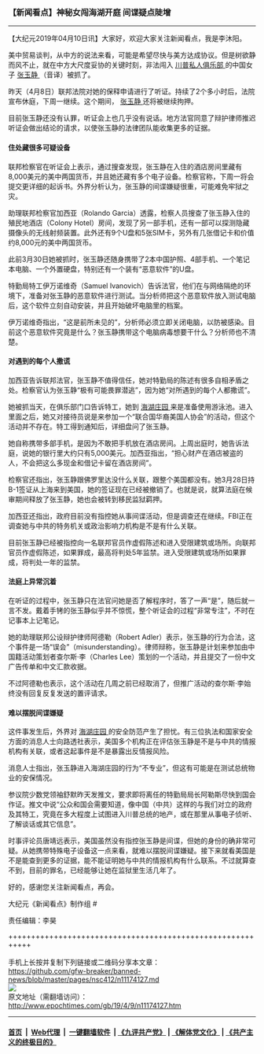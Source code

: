 ### 【新闻看点】神秘女闯海湖开庭 间谍疑点陡增
------------------------

<p>
 【大纪元2019年04月10日讯】大家好，欢迎大家关注新闻看点，我是李沐阳。
</p>
<p>
 美中贸易谈判，从中方的说法来看，可能是希望尽快与美方达成协议。但是树欲静而风不止，就在中方大尺度妥协的关键时刻，非法闯入
 <a href="http://www.epochtimes.com/gb/tag/%E5%B7%9D%E6%99%AE%E7%A7%81%E4%BA%BA%E4%BF%B1%E4%B9%90%E9%83%A8.html">
  川普私人俱乐部
 </a>
 的中国女子
 <a href="http://www.epochtimes.com/gb/tag/%E5%BC%A0%E7%8E%89%E9%9D%99.html">
  张玉静
 </a>
 （音译）被抓了。
</p>
<p>
 昨天（4月8日）联邦法院对她的保释申请进行了听证。持续了2个多小时后，法院宣布休庭，下周一继续。这个期间，
 <a href="http://www.epochtimes.com/gb/tag/%E5%BC%A0%E7%8E%89%E9%9D%99.html">
  张玉静
 </a>
 还将被继续拘押。
</p>
<p>
 目前张玉静还没有认罪，听证会上也几乎没有说话。地方法官同意了辩护律师推迟听证会做出结论的请求，以使张玉静的法律团队能收集更多的证据。
</p>
<p>
 <center>
 </center>
</p>
<h4>
 住处藏很多可疑设备
</h4>
<p>
 联邦检察官在听证会上表示，通过搜查发现，张玉静在入住的酒店房间里藏有8,000美元的美中两国货币，并且她还藏有多个电子设备。检察官称，下周一将会提交更详细的起诉书。外界分析认为，张玉静的间谍嫌疑很重，可能难免牢狱之灾。
</p>
<p>
 助理联邦检察官加西亚（Rolando Garcia）透露，检察人员搜查了张玉静入住的殖民地酒店（Colony Hotel）房间，发现了另一部手机，还有一部可以探测隐藏摄像头的无线射频装置。此外还有9个U盘和5张SIM卡，另外有几张借记卡和价值约8,000元的美中两国货币。
</p>
<p>
 此前3月30日她被抓时，张玉静还随身携带了2本中国护照、4部手机、一个笔记本电脑、一个外置硬盘，特别还有一个装有“恶意软件”的U盘。
</p>
<p>
 特勤局特工伊万诺维奇（Samuel Ivanovich）告诉法官，他们在与网络隔绝的环境下，准备对张玉静的恶意软件进行测试。当分析师把这个恶意软件放入测试电脑后，这个软件立刻自动安装，并且开始破坏电脑里的档案。
</p>
<p>
 伊万诺维奇指出，“这是前所未见的”，分析师必须立即关闭电脑，以防被感染。目前这个恶意软件究竟是什么？张玉静携带这个电脑病毒想要干什么？分析师也不清楚。
</p>
<h4>
 对遇到的每个人撒谎
</h4>
<p>
 加西亚告诉联邦法官，张玉静不值得信任，她对特勤局的陈述有很多自相矛盾之处。检察官认为张玉静“极有可能畏罪潜逃”，因为她“对所遇到的每个人都撒谎”。
</p>
<p>
 她被抓当天，在俱乐部门口告诉特工，她到
 <a href="http://www.epochtimes.com/gb/tag/%E6%B5%B7%E6%B9%96%E5%BA%84%E5%9B%AD.html">
  海湖庄园
 </a>
 来是准备使用游泳池。进入里面之后，她又对接待员说是来参加一个“联合国华裔美国人协会”的活动，但这个活动并不存在。特工得到通知后，详细盘问了张玉静。
</p>
<p>
 她自称携带多部手机，是因为不敢把手机放在酒店房间。上周出庭时，她告诉法庭，说她的银行里大约只有5,000美元。加西亚指出，“担心财产在酒店被盗的人，不会把这么多现金和借记卡留在酒店房间”。
</p>
<p>
 检察官还指出，张玉静跟佛罗里达没什么关联，跟整个美国都没有。她3月28日持B-1签证从上海来到美国，她的签证现在已经被撤销了。也就是说，就算法庭在候审期间释放了张玉静，她也会被转到移民监狱羁押。
</p>
<p>
 加西亚还指出，政府目前没有指控她从事间谍活动，但是调查还在继续。FBI正在调查她与中共的特务机关或政治影响力机构是不是有什么关联。
</p>
<p>
 目前张玉静已经被指控向一名联邦官员作虚假陈述和进入受限建筑或场所。向联邦官员作虚假陈述，如果罪成，最高将判处5年监禁。进入受限建筑或场所如果罪成，将判处一年的监禁。
</p>
<h4>
 法庭上异常沉着
</h4>
<p>
 在听证的过程中，张玉静只在法官问她是否了解程序时，答了一声“是”，随后就一言不发。戴着手铐的张玉静似乎并不惊慌，整个听证会的过程“非常专注”，不时在记事本上记笔记。
</p>
<p>
 她的助理联邦公设辩护律师阿德勒（Robert Adler）表示，张玉静的行为合法，这个事件是一场“误会”（misunderstanding）。律师辩称，张玉静是计划来参加由中国籍活动策划者查尔斯·李（Charles Lee）策划的一个活动，并且提交了一份中文广告传单和中文汇款收据。
</p>
<p>
 不过阿德勒也表示，这个活动在几周之前已经取消了，但推广活动的查尔斯·李始终没有回复反复发送的置评请求。
</p>
<h4>
 难以摆脱间谍嫌疑
</h4>
<p>
 这件事发生后，外界对
 <a href="http://www.epochtimes.com/gb/tag/%E6%B5%B7%E6%B9%96%E5%BA%84%E5%9B%AD.html">
  海湖庄园
 </a>
 的安全防范产生了担忧。有三位执法和国家安全方面的消息人士向路透社表示，美国多个机构正在评估张玉静是不是与中共的情报机构有关联，或者这起事件是不是暴露出反情报风险。
</p>
<p>
 消息人士指出，张玉静进入海湖庄园的行为“不专业”，但这有可能是在测试总统物业的安保情况。
</p>
<p>
 参议院少数党领袖舒默昨天发推文，要求即将离任的特勤局局长阿勒斯尽快到国会作证。推文中说“公众和国会需要知道，像中国（中共）这样的与我们对立的政府及其特工，究竟在多大程度上试图进入川普总统的地产，或在那里从事电子侦听、了解谈话或其它信息”。
</p>
<p>
 时事评论员唐靖远表示，美国虽然没有指控张玉静是间谍，但她的身份的确非常可疑。从她携带特殊电子设备这一点来看，就难以摆脱间谍嫌疑。接下来就看美国是不是能查到更多的证据，能不能证明她与中共的情报机构有什么联系。不过就算查不到，目前的罪名，已经能够让她在监狱里生活几年了。
</p>
<p>
 好的，感谢您关注新闻看点，再会。
</p>
<p>
 大纪元《新闻看点》制作组 #
</p>
<p>
 责任编辑：李昊
</p>

+++++++++++++++++++++++++++++++++++++++++++++++++++++++++++<br/><br/>
手机上长按并复制下列链接或二维码分享本文章：<br/>
https://github.com/gfw-breaker/banned-news/blob/master/pages/nsc412/n11174127.md <br/>
<a href='https://github.com/gfw-breaker/banned-news/blob/master/pages/nsc412/n11174127.md'><img src='https://github.com/gfw-breaker/banned-news/blob/master/pages/nsc412/n11174127.md.png'/></a> <br/>
原文地址（需翻墙访问）：http://www.epochtimes.com/gb/19/4/9/n11174127.htm


------------------------
#### [首页](https://github.com/gfw-breaker/banned-news/blob/master/README.md) &nbsp;|&nbsp; [Web代理](https://github.com/labour-camp/helloworld) &nbsp;|&nbsp; [一键翻墙软件](https://github.com/gfw-breaker/nogfw/blob/master/README.md) &nbsp;| [《九评共产党》](https://github.com/gfw-breaker/9ping.md/blob/master/README.md#九评之一评共产党是什么) | [《解体党文化》](https://github.com/gfw-breaker/jtdwh.md/blob/master/README.md) | [《共产主义的终极目的》](https://github.com/gfw-breaker/gczydzjmd.md/blob/master/README.md)

